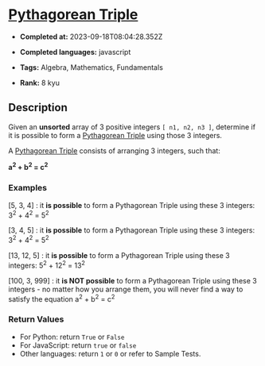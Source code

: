 # [Pythagorean Triple](https://www.codewars.com/kata/5951d30ce99cf2467e000013)

- **Completed at:** 2023-09-18T08:04:28.352Z

- **Completed languages:** javascript

- **Tags:** Algebra, Mathematics, Fundamentals

- **Rank:** 8 kyu

## Description

Given an **unsorted** array of 3 positive integers ```[ n1, n2, n3 ]```, determine if it is possible to form a [Pythagorean Triple](https://en.wikipedia.org/wiki/Pythagorean_triple) using those 3 integers.

A [Pythagorean Triple](https://en.wikipedia.org/wiki/Pythagorean_triple) consists of arranging 3 integers, such that:

**a<sup>2</sup> + b<sup>2</sup> = c<sup>2</sup>**

### Examples 

[5, 3, 4] : it **is possible** to form a Pythagorean Triple using these 3 integers:
 3<sup>2</sup> + 4<sup>2</sup> = 5<sup>2</sup>
 
[3, 4, 5] : it **is possible** to form a Pythagorean Triple using these 3 integers:
 3<sup>2</sup> + 4<sup>2</sup> = 5<sup>2</sup>

[13, 12, 5] : it **is possible** to form a Pythagorean Triple using these 3 integers:
 5<sup>2</sup> + 12<sup>2</sup> = 13<sup>2</sup>
 
[100, 3, 999] : it **is NOT possible** to form a Pythagorean Triple using these 3 integers - no matter how you arrange them, you will never find a way to satisfy the equation a<sup>2</sup> + b<sup>2</sup> = c<sup>2</sup>

### Return Values

- For Python: return `True` or `False`
- For JavaScript: return `true` or `false`
- Other languages: return `1` or `0` or refer to Sample Tests.
